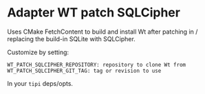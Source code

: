 Adapter WT patch SQLCipher
==========================

Uses CMake FetchContent to build and install Wt after patching in / replacing the build-in SQLite with SQLCipher.

Customize by setting:

```
WT_PATCH_SQLCIPHER_REPOSITORY: repository to clone Wt from
WT_PATCH_SQLCIPHER_GIT_TAG: tag or revision to use
```

In your `tipi` deps/opts.